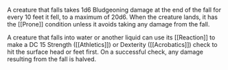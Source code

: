 A creature that falls takes 1d6 Bludgeoning damage at the end of the fall for every 10 feet it fell, to a maximum of 20d6. When the creature lands, it has the [[Prone]] condition unless it avoids taking any damage from the fall.

A creature that falls into water or another liquid can use its [[Reaction]] to make a DC 15 Strength ([[Athletics]]) or Dexterity ([[Acrobatics]]) check to hit the surface head or feet first. On a successful check, any damage resulting from the fall is halved.